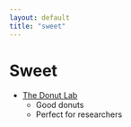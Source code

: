 ```yaml
---
layout: default
title: "sweet"
---
```


# Sweet

- [The Donut Lab](https://www.thedonutlab.de/)
  - Good donuts
  - Perfect for researchers
